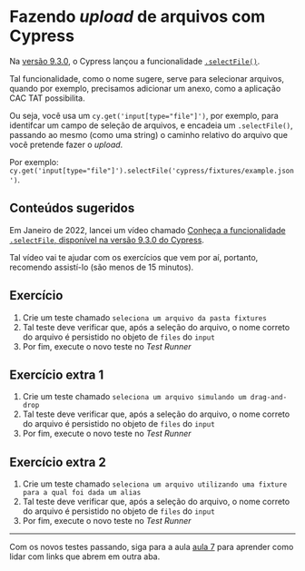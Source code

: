 # Fazendo _upload_ de arquivos com Cypress

Na [versão 9.3.0](https://docs.cypress.io/guides/references/changelog#9-3-0), o Cypress lançou a funcionalidade [`.selectFile()`](https://docs.cypress.io/api/commands/selectfile).

Tal funcionalidade, como o nome sugere, serve para selecionar arquivos, quando por exemplo, precisamos adicionar um anexo, como a aplicação CAC TAT possibilita.

Ou seja, você usa um `cy.get('input[type="file"]')`, por exemplo, para identifcar um campo de seleção de arquivos, e encadeia um `.selectFile()`, passando ao mesmo (como uma string) o caminho relativo do arquivo que você pretende fazer o _upload_.

Por exemplo: `cy.get('input[type="file"]').selectFile('cypress/fixtures/example.json')`.

## Conteúdos sugeridos

Em Janeiro de 2022, lancei um vídeo chamado [Conheça a funcionalidade `.selectFile`, disponível na versão 9.3.0 do Cypress](https://youtu.be/xwltoOnmfVE).
 
Tal vídeo vai te ajudar com os exercícios que vem por aí, portanto, recomendo assistí-lo (são menos de 15 minutos).

## Exercício

1. Crie um teste chamado `seleciona um arquivo da pasta fixtures`
2. Tal teste deve verificar que, após a seleção do arquivo, o nome correto do arquivo é persistido no objeto de `files` do `input`
3. Por fim, execute o novo teste no _Test Runner_

## Exercício extra 1

1. Crie um teste chamado `seleciona um arquivo simulando um drag-and-drop`
2. Tal teste deve verificar que, após a seleção do arquivo, o nome correto do arquivo é persistido no objeto de `files` do `input`
3. Por fim, execute o novo teste no _Test Runner_

## Exercício extra 2

1. Crie um teste chamado `seleciona um arquivo utilizando uma fixture para a qual foi dada um alias`
2. Tal teste deve verificar que, após a seleção do arquivo, o nome correto do arquivo é persistido no objeto de `files` do `input`
3. Por fim, execute o novo teste no _Test Runner_

___

Com os novos testes passando, siga para a aula [aula 7](./07.md) para aprender como lidar com links que abrem em outra aba.
